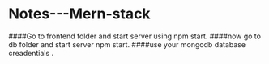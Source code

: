 # Notes---Mern-stack

 ####Go to frontend folder and start server using npm start.
 ####now go to db folder and start server npm start.
 ####use your mongodb database creadentials .
